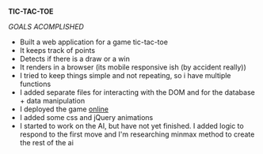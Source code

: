 **TIC-TAC-TOE**

_GOALS ACOMPLISHED_

- Built a web application for a game tic-tac-toe
- It keeps track of points
- Detects if there is a draw or a win
- It renders in a browser (its mobile responsive ish (by accident really))
- I tried to keep things simple and not repeating, so i have multiple functions
- I added separate files for interacting with the DOM and for the database + data manipulation
- I deployed the game [online](aleksanderbrymora.github.io/project0)
- I added some css and jQuery animations
- I started to work on the AI, but have not yet finished. I added logic to respond to the first move and I'm researching minmax method to create the rest of the ai
